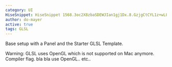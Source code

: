 ```yaml
---
category: UI
HiseSnippet: HiseSnippet 1568.3oc2X8zbaSDEWJIan1gj1Dx.8.GzjgCtCYL1z+wLLLw+KNIDmDgkaoobnyFo0RKQdWUoUI0vzY3HeE5M9DzOFblY3S.mX3VOvc3sRx1RINotl1YJUGr06s66s+12992JcetIIHf6qnlqSeOhh56iL5yDN0cvTlxNMTTWBsGNPP70hYUquGNHfXonpN6VRFp4lSI54EaTC6hYljQrTTtOmZRZQ6QEi3pWYWpqaSrEoCsWpYeqJ6XxY04t7P.OyhJo3gMOFaS1GKm1LHE042zhJ39FBrfDnnNWMtUeCG9or34eeZ.8HWhjnrhAnnX1M4tVRDK4pT2g5ZoOXeGnnnhzGYElM1JrJZOpEcH+QViqEMf1HIRaOTmIK7lMC7JmFdkRAuw.I0TPZtXHsLxvzm5IFMhDOKf1gAGNcwfYOMThmqxL+pJpNGlASTrG9XRSefXnDEtcoRqqA+biuLedvzGHzNA6q4o8UZCDBaYoiYD2BqE8W40VWCD4LBD3jRBSeBr6MbfiW+BqsUKiVeFkQEEscCbWSJmWw.hPGLnh17PAkQJzMjYJnbVA6aj+GymytH1yysehJBbVWS3PCJZSDs3lX2Z7PlUPgR2.T1SGpPoqjecrq6QfOyHMFovHw8Idx0rPJoDX+X4JT91RV4GHlFmsOWPNHQ97OMu1YGpa2wNlzJ3yccAcNtgiWsKQvBrvdGQ7WGrqtgjgSD7Bx5ZgtXWqzd9lwGJolHmsCbZbfGgcQwCJImjva2amFXAV5OlvClmGwWPkPPsA4DH3N16LGpAI3XA2KZt873LoFTmWDM5hC7ck9PJTvC8JnX+Ikm.6EUYze+Au3Pn1NxzEy+2pwIFNkZIbRyP47gGPfI2JzEKxFsJSQkL.XmyDhHCCXATQ+zovdsEBOoPbYjNUX5LdLNyXvHbZ7l.iII9VDsY2tDSwH.NGp4CdyjkK8xuT7xu.x.RHDUAJZw+vHZsuEeBQaKBi3KMdkujhP+1jVDxahKBcfo.V9N9XVfGOHihMH8nc.W8fzLuW.jlk731xSyz7qyw9icnWrQSXSNVYLvhP+H2hp8fzdhLtAydYECKOkECm6s6hgCcSq56QrsoR+gj1TRwIqGxYMTyNYFpKKyn5GjjuFlZbJtkRRwUKTHffXYNtkPwnHgUTF8zGfJSfNVD0l.U2dkUggKEJdFohqh1Ormgf3kv6LJoTkIQIPfIngHrLcn3ZQJv3X5E.iWrwjXN.sv8E6R5G7ewh.aFOBwZWF+nypfO97Viqkn.nr1Q7Z7mDohUPFjGGRfDMCYO4anTPYQTb5k1XlMY51M4PFNgc65RlNOrEPaxvf6eGJ4x1ByEqfUxr95PuVQJYUzfTgoF3LZa8JVxlIT+NzctUwo5o9KaBJSNduOwkaBEVuX7V7L3sYspEK9fsaTrXWa8Az5R5S5JoqKoaMhtljd6n4GQWUR2PRqGQ2nV0IFuqfZQX1BmIDsMB+TZ0Sqc32zrQI8cOT+tee8iqZ+P18Z1ny9Gcn9Me3VtUAzH9ZI5NThlePR2cKftHFn65Es6jz2zKY2nLYgFKifJDLn4NChKzIAeRB0Gqh9HzAgBuPwqI0sLZO8MMj87mnvyEuLgw9WUpnMYVWfZtjDpoB6lGsMTHdLgru82ZalBx4FfQCZOOWxlrSf.KfiDiq.WJnKNzULfa15x6wYbOGNiZl1.zlH7o11D+zXeranpBgLPXHmUqzFbQvoaQ6SpzBZsB6C1IxTZKJ+JeS8wddccTLb0jsap8+2qjL66zWIIyw4Bwq+6Adwt39Qq7UheOie7LQrjGqsHcS0g90qLbf1I2ncniZSn8C4GpHkDZOeq+XiA7SKvOs5y+yMZwOUGVP4kDFpme92qrM8bbUZTYO5SRH+km8r+ZiND393vcpLy3U8Zqo33uhi8dXHtUdadY2lvkmfNihyOJ+ZEpyHaFIltzfK5aPXVQD+C7jLXYIsZxfkGL36LqQOroO+QlwkGj9aWIhCXaYQeiybn8jzZkOeggdvUsdjoYVUcNA+7oUvaNsBdqoUvaOsBdmoUv6NsB9EubAk2DtZnf2KNiohBziPzGOSUMt+5nDUJ+KjGYHMD
author: do-mayer
active: true
tags: GLSL
---
```

Base setup with a Panel and the Starter GLSL Template.


Warning: GLSL uses OpenGL which is not supported on Mac anymore.
Compiler flag. bla bla use OpenGL.. etc.. 

